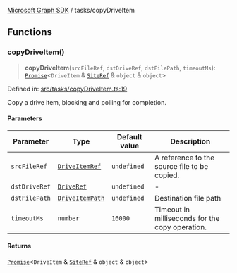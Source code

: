 [Microsoft Graph SDK](../README.md) / tasks/copyDriveItem

## Functions

### copyDriveItem()

> **copyDriveItem**(`srcFileRef`, `dstDriveRef`, `dstFilePath`, `timeoutMs`): [`Promise`](https://developer.mozilla.org/docs/Web/JavaScript/Reference/Global_Objects/Promise)\<`DriveItem` & [`SiteRef`](../models/SiteRef.md#siteref) & `object` & `object`\>

Defined in: [src/tasks/copyDriveItem.ts:19](https://github.com/Future-Secure-AI/microsoft-graph/blob/main/src/tasks/copyDriveItem.ts#L19)

Copy a drive item, blocking and polling for completion.

#### Parameters

| Parameter | Type | Default value | Description |
| ------ | ------ | ------ | ------ |
| `srcFileRef` | [`DriveItemRef`](../DriveItemRef.md#driveitemref) | `undefined` | A reference to the source file to be copied. |
| `dstDriveRef` | [`DriveRef`](../DriveRef.md#driveref) | `undefined` | - |
| `dstFilePath` | [`DriveItemPath`](../DriveItemPath.md#driveitempath) | `undefined` | Destination file path |
| `timeoutMs` | `number` | `16000` | Timeout in milliseconds for the copy operation. |

#### Returns

[`Promise`](https://developer.mozilla.org/docs/Web/JavaScript/Reference/Global_Objects/Promise)\<`DriveItem` & [`SiteRef`](../models/SiteRef.md#siteref) & `object` & `object`\>

